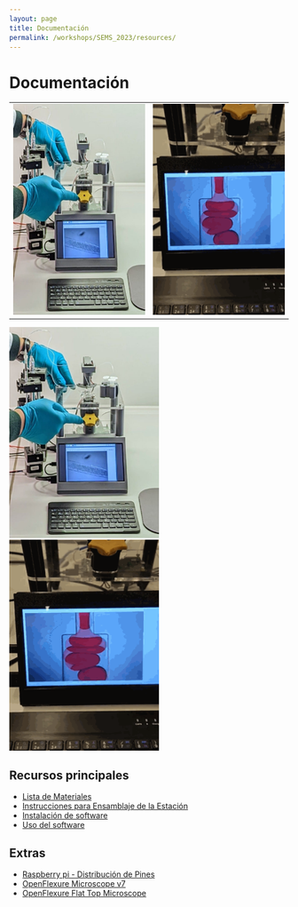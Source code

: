 ```yaml
---
layout: page
title: Documentación
permalink: /workshops/SEMS_2023/resources/
---
```


# Documentación

<table>
  <tr>
    <td><img src="/images/others/stage.png" width=270 height=380></td>
    <td><img src="/images/others/stage_droplets.gif" width=270 height=380></td>
  </tr>
 </table>

<img src="/images/others/stage.png" width=270 height=380> <img src="/images/others/stage_droplets.gif" width=270 height=380>
 
## Recursos principales

- [Lista de Materiales](https://librehub.github.io/3_Levels_Stage/3-level-station_BOM.html)
- [Instrucciones para Ensamblaje de la Estación](https://librehub.github.io/3_Levels_Stage/3-level-station.html)
- [Instalación de software](https://librehub.github.io/3_Levels_Stage/software-installation.html)
- [Uso del software](https://librehub.github.io/3_Levels_Stage/usage.html)

## Extras

- [Raspberry pi - Distribución de Pines](https://pinout.xyz/)
- [OpenFlexure Microscope v7](https://build.openflexure.org/openflexure-microscope/v7.0.0-alpha2/)
- [OpenFlexure Flat Top Microscope](https://rwb27.gitlab.io/openflexure-flat-top-microscope/)

